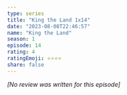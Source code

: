 ```yaml
---
type: series
title: "King the Land 1x14"
date: "2023-08-08T22:46:57"
name: "King the Land"
season: 1
episode: 14
rating: 4
ratingEmoji: ⭐️⭐️⭐️⭐️
share: false
---
```


*[No review was written for this episode]*

